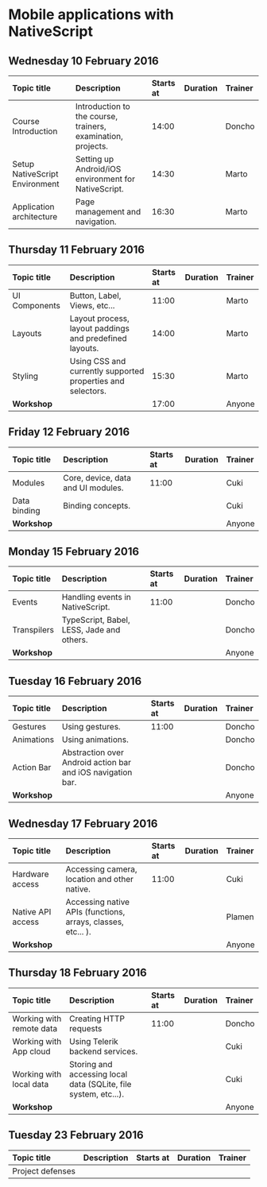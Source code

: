# Mobile applications with NativeScript


## Wednesday 10 February 2016
| Topic title                    | Description                                                     | Starts at | Duration | Trainer |
|:-------------------------------|:----------------------------------------------------------------|:----------|:---------|:--------|
| Course Introduction            | Introduction to the course, trainers, examination, projects.    | 14:00     |          | Doncho  |
| Setup NativeScript Environment | Setting up Android/iOS environment for NativeScript.            | 14:30     |          | Marto   |
| Application architecture       | Page management and navigation.                                 | 16:30     |          | Marto   |

## Thursday 11 February 2016
| Topic title                    | Description                                                     | Starts at | Duration | Trainer |
|:-------------------------------|:----------------------------------------------------------------|:----------|:---------|:--------|
| UI Components                  | Button, Label, Views, etc...                                    | 11:00     |          |  Marto  |
| Layouts                        | Layout process, layout paddings and predefined layouts.         | 14:00     |          |  Marto  |
| Styling                        | Using CSS and currently supported properties and selectors.     | 15:30     |          |  Marto  |
| **Workshop**                   |                                                                 | 17:00     |          | Anyone  |

## Friday 12 February 2016
| Topic title                    | Description                                                     | Starts at | Duration | Trainer |
|:-------------------------------|:----------------------------------------------------------------|:----------|:---------|:--------|
| Modules                        | Core, device, data and UI modules.                              | 11:00     |          | Cuki    |
| Data binding                   | Binding concepts.                                               |           |          | Cuki    |
| **Workshop**                   |                                                                 |           |          | Anyone  |

## Monday 15 February 2016
| Topic title                    | Description                                                     | Starts at | Duration | Trainer |
|:-------------------------------|:----------------------------------------------------------------|:----------|:---------|:--------|
| Events                         | Handling events in NativeScript.                                | 11:00     |          | Doncho  |
| Transpilers                    | TypeScript, Babel, LESS, Jade and others.                       |           |          | Doncho  |
| **Workshop**                   |                                                                 |           |          | Anyone  |

## Tuesday 16 February 2016
| Topic title                    | Description                                                     | Starts at | Duration | Trainer |
|:-------------------------------|:----------------------------------------------------------------|:----------|:---------|:--------|
| Gestures                       | Using gestures.                                                 | 11:00     |          | Doncho  |
| Animations                     | Using animations.                                               |           |          | Doncho  |
| Action Bar                     | Abstraction over Android action bar and iOS navigation bar.     |           |          | Doncho  |
| **Workshop**                   |                                                                 |           |          | Anyone  |

## Wednesday 17 February 2016
| Topic title                    | Description                                                     | Starts at | Duration | Trainer |
|:-------------------------------|:----------------------------------------------------------------|:----------|:---------|:--------|
| Hardware access                | Accessing camera, location and other native.                    | 11:00     |          | Cuki    |
| Native API access              | Accessing native APIs (functions, arrays, classes, etc... ).    |           |          | Plamen  |
| **Workshop**                   |                                                                 |           |          | Anyone  |

## Thursday 18 February 2016
| Topic title                    | Description                                                     | Starts at | Duration | Trainer |
|:-------------------------------|:----------------------------------------------------------------|:----------|:---------|:--------|
| Working with remote data       | Creating HTTP requests                                          | 11:00     |          | Doncho  |
| Working with App cloud         | Using Telerik backend services.                                 |           |          | Cuki    |
| Working with local data        | Storing and accessing local data (SQLite, file system, etc...). |           |          | Cuki    |
| **Workshop**                   |                                                                 |           |          | Anyone  |


## Tuesday 23 February 2016  
| Topic title                    | Description                                                     | Starts at | Duration | Trainer |
|:-------------------------------|:----------------------------------------------------------------|:----------|:---------|:--------|
| Project defenses
